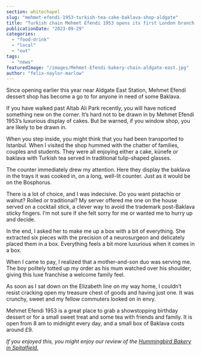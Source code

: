 ```yaml
---
section: whitechapel
slug: "mehmet-efendi-1953-turkish-tea-cake-baklava-shop-aldgate"
title: "Turkish chain Mehmet Efendi 1953 opens its first London branch in Whitechapel"
publicationDate: "2023-09-29"
categories: 
  - "food-drink"
  - "local"
  - "out"
tags: 
  - "news"
featuredImage: "/images/Mehmet-Efendi-bakery-chain-aldgate-east.jpg"
author: "felix-naylor-marlow"
---
```


Since opening earlier this year near Aldgate East Station, Mehmet Efendi dessert shop has become a go to for anyone in need of some Baklava.

If you have walked past Altab Ali Park recently, you will have noticed something new on the corner. It’s hard not to be drawn in by Mehmet Efendi 1953’s luxurious display of cakes. But be warned, if you window shop, you are likely to be drawn in.

When you step inside, you might think that you had been transported to Istanbul. When I visited the shop hummed with the chatter of families, couples and students. They were all enjoying either a cake, künefe or baklava with Turkish tea served in traditional tulip-shaped glasses.  

The counter immediately drew my attention. Here they display the baklava in the trays it was cooked in, on a long, well-lit counter. Just as it would be on the Bosphorus.

There is a lot of choice, and I was indecisive. Do you want pistachio or walnut? Rolled or traditional? My server offered me one on the house served on a cocktail stick, a clever way to avoid the trademark post-Baklava sticky fingers. I’m not sure if she felt sorry for me or wanted me to hurry up and decide. 

In the end, I asked her to make me up a box with a bit of everything. She extracted six pieces with the precision of a neurosurgeon and delicately placed them in a box. Everything feels a bit more luxurious when it comes in a box. 

When I came to pay, I realized that a mother-and-son duo was serving me. The boy politely totted up my order as his mum watched over his shoulder, giving this luxe franchise a welcome family feel. 

As soon as I sat down on the Elizabeth line on my way home, I couldn’t resist cracking open my treasure chest of goods and having just one. It was crunchy, sweet and my fellow commuters looked on in envy.

Mehmet Efendi 1953 is a great place to grab a showstopping birthday dessert or for a small sweet treat and some tea with friends and family. It is open from 8 am to midnight every day, and a small box of Baklava costs around £9.

_If you enjoyed this, you might enjoy our review of the [Hummingbird Bakery in Spitalfield.](https://whitechapellondon.co.uk/hummingbird-spitalfields-bakery-store-reopens/)_
